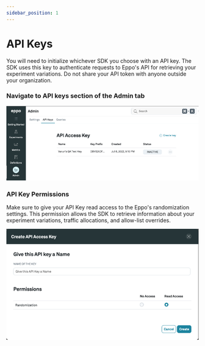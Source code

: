 ```yaml
---
sidebar_position: 1
---
```


# API Keys

You will need to initialize whichever SDK you choose with an API key. The SDK uses this key to authenticate requests to Eppo's API for retrieving your experiment variations. Do not share your API token with anyone outside your organization.

### Navigate to **API keys** section of the **Admin** tab
![generating-api-token-1](../../../../../static/img/connecting-data/api-key.png)

### API Key Permissions

Make sure to give your API Key read access to the Eppo's randomization settings. This permission allows the SDK to retrieve information about your experiment variations, traffic allocations, and allow-list overrides.

![api-key-permissions](../../../../../static/img/connecting-data/api-key-permissions.png)


